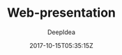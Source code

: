 ---
title: "Web-presentation"
github: https://github.com/deepidea/web-presentation
demo: https://deepidea.github.io/web-presentation/
author: DeepIdea
draft: true
ssg:
  - Jekyll
cms:
  - No Cms
date: 2017-10-15T05:35:15Z
github_branch: master
---